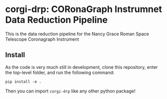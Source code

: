 # corgi-drp: CORonaGraph Instrumnet Data Reduction Pipeline
This is the data reduction pipeline for the Nancy Grace Roman Space Telescope Coronagraph Instrument

## Install
As the code is very much still in development, clone this repository, enter the top-level folder, and run the following command:
```
pip install -e .
```
Then you can import `corgi-drp` like any other python package!